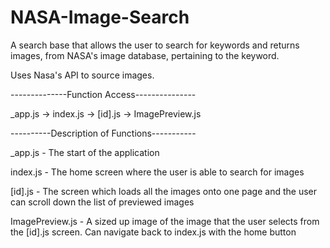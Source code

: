 # NASA-Image-Search
A search base that allows the user to search for keywords and returns images, from NASA's image database, pertaining to the keyword.  

Uses Nasa's API to source images. 

--------------Function Access---------------

_app.js -> index.js -> [id].js -> ImagePreview.js

----------Description of Functions-----------

_app.js - The start of the application 

index.js - The home screen where the user is able to search for images 

[id].js - The screen which loads all the images onto one page and the user can scroll down the list of previewed images 

ImagePreview.js - A sized up image of the image that the user selects from the [id].js screen. Can navigate back to index.js with the home button 
